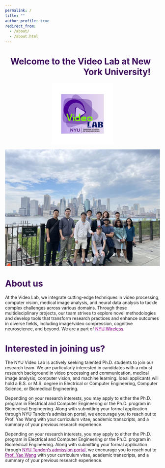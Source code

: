 ```yaml
---
permalink: /
title: ""
author_profile: true
redirect_from: 
  - /about/
  - /about.html
---
```


<style>
  .page-title {
    color: #3D0A5B; /* Dark purple color */
  }
  .image-container {
    display: flex;
    flex-direction: column;
    align-items: center; /* Centers images horizontally */
    gap: 10px; /* Adjust the gap between images */
  }
  .image-container img {
    max-width: 100%; /* Ensures images are responsive */
  }
</style>

<h1 class="page-title" style="text-align: right; margin-right: 30px;">Welcome to the Video Lab at New York University!</h1>



<div class="image-container">
  <img src="/images/Logo.png" alt="Video Lab" width="200" style="margin-bottom: 5px;">
  <img src="/images/1.jpeg" alt="Video Lab" width="800">
</div>

<div style="margin-top: 40px;">
  <h1 class="page-title">About us</h1>
</div>


At the Video Lab, we integrate cutting-edge techniques in video processing, computer vision, medical image analysis, and neural data analysis to tackle complex challenges across various domains. Through these multidisciplinary projects, our team strives to explore novel methodologies and develop tools that transform research practices and enhance outcomes in diverse fields, including image/video compression, cognitive neuroscience, and beyond. We are a part of <a href="https://wireless.engineering.nyu.edu" style="color: purple;">NYU Wireless</a>.

<h1 class="page-title">Interested in joining us?</h1>

The NYU Video Lab is actively seeking talented Ph.D. students to join our research team. We are particularly interested in candidates with a robust research background in video processing and communication, medical image analysis, computer vision, and machine learning. Ideal applicants will hold a B.S. or M.S. degree in Electrical or Computer Engineering, Computer Science, or Biomedical Engineering.

Depending on your research interests, you may apply to either the Ph.D. program in Electrical and Computer Engineering or the Ph.D. program in Biomedical Engineering. Along with submitting your formal application through NYU Tandon’s admission portal, we encourage you to reach out to Prof. Yao Wang with your curriculum vitae, academic transcripts, and a summary of your previous research experience.

Depending on your research interests, you may apply to either the Ph.D. program in Electrical and Computer Engineering or the Ph.D. program in Biomedical Engineering. Along with submitting your formal application through <a href="https://engineering.nyu.edu/admissions/graduate" style="color: purple;">NYU Tandon’s admission portal</a>, we encourage you to reach out to <a href="https://engineering.nyu.edu/faculty/yao-wang" style="color: purple;">Prof. Yao Wang</a> with your curriculum vitae, academic transcripts, and a summary of your previous research experience.


